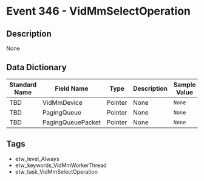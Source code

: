 # Event 346 - VidMmSelectOperation

## Description
None

## Data Dictionary
|Standard Name|Field Name|Type|Description|Sample Value|
|---|---|---|---|---|
|TBD|VidMmDevice|Pointer|None|`None`|
|TBD|PagingQueue|Pointer|None|`None`|
|TBD|PagingQueuePacket|Pointer|None|`None`|

## Tags
* etw_level_Always
* etw_keywords_VidMmWorkerThread
* etw_task_VidMmSelectOperation
